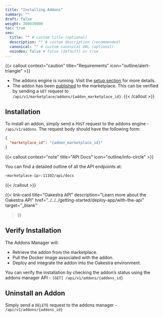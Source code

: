 ```yaml
---
title: "Installing Addons"
summary: ""
draft: false
weight: 308030000
toc: true
seo:
  title: "" # custom title (optional)
  description: "" # custom description (recommended)
  canonical: "" # custom canonical URL (optional)
  noindex: false # false (default) or true
---
```


{{< callout context="caution" title="Requirements" icon="outline/alert-triangle" >}}

- The addons engine is running. Visit the [setup section](../setting-up) for more details.
- The addon has been [published](../creating-addons) to the marketplace. This can be verified by sending a `GET` request to `/api/v1/marketplace/addons/{addon_marketplace_id}`.
{{< /callout >}}

## Installation

To install an addon, simply send a `POST` request to the addons engine - `/api/v1/addons`. The request body should have the following form:
```json
{
  "marketplace_id": "{addon_marketplace_id}"
}
```

{{< callout context="note" title="API Docs" icon="outline/info-circle" >}}

You can find a detailed outline of all the API endpoints at:
```bash
<marketplace-ip>:11102/api/docs
```
{{< /callout >}}

{{< link-card
  title="Oakestra API"
  description="Learn more about the Oakestra API"
  href="../../../getting-started/deploy-app/with-the-api"
  target="_blank"
>}}

## Verify Installation
The Addons Manager will:
- Retrieve the addon from the marketplace.
- Pull the Docker image associated with the addon.
- Deploy and integrate the addon into the Oakestra environment.

You can verify the installation by checking the addon’s status using the addons manager API - `[GET] /api/v1/addons/{addons_id}`


## Uninstall an Addon

Simply send a `DELETE` request to the addons manager - `/api/v1/addons/{addons_id}`

